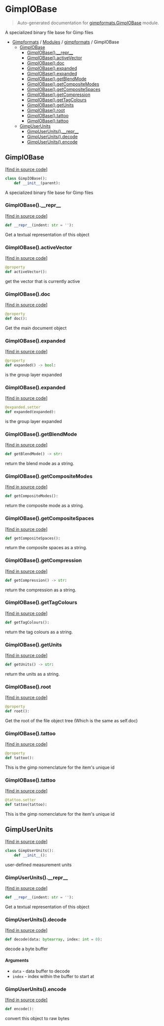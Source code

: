 # GimpIOBase

> Auto-generated documentation for [gimpformats.GimpIOBase](../../gimpformats/GimpIOBase.py) module.

A specialized binary file base for Gimp files

- [Gimpformats](../README.md#gimpformats-index) / [Modules](../README.md#gimpformats-modules) / [gimpformats](index.md#gimpformats) / GimpIOBase
    - [GimpIOBase](#gimpiobase)
        - [GimpIOBase().\_\_repr\_\_](#gimpiobase__repr__)
        - [GimpIOBase().activeVector](#gimpiobaseactivevector)
        - [GimpIOBase().doc](#gimpiobasedoc)
        - [GimpIOBase().expanded](#gimpiobaseexpanded)
        - [GimpIOBase().expanded](#gimpiobaseexpanded)
        - [GimpIOBase().getBlendMode](#gimpiobasegetblendmode)
        - [GimpIOBase().getCompositeModes](#gimpiobasegetcompositemodes)
        - [GimpIOBase().getCompositeSpaces](#gimpiobasegetcompositespaces)
        - [GimpIOBase().getCompression](#gimpiobasegetcompression)
        - [GimpIOBase().getTagColours](#gimpiobasegettagcolours)
        - [GimpIOBase().getUnits](#gimpiobasegetunits)
        - [GimpIOBase().root](#gimpiobaseroot)
        - [GimpIOBase().tattoo](#gimpiobasetattoo)
        - [GimpIOBase().tattoo](#gimpiobasetattoo)
    - [GimpUserUnits](#gimpuserunits)
        - [GimpUserUnits().\_\_repr\_\_](#gimpuserunits__repr__)
        - [GimpUserUnits().decode](#gimpuserunitsdecode)
        - [GimpUserUnits().encode](#gimpuserunitsencode)

## GimpIOBase

[[find in source code]](../../gimpformats/GimpIOBase.py#L14)

```python
class GimpIOBase():
    def __init__(parent):
```

A specialized binary file base for Gimp files

### GimpIOBase().\_\_repr\_\_

[[find in source code]](../../gimpformats/GimpIOBase.py#L715)

```python
def __repr__(indent: str = ''):
```

Get a textual representation of this object

### GimpIOBase().activeVector

[[find in source code]](../../gimpformats/GimpIOBase.py#L318)

```python
@property
def activeVector():
```

get the vector that is currently active

### GimpIOBase().doc

[[find in source code]](../../gimpformats/GimpIOBase.py#L226)

```python
@property
def doc():
```

Get the main document object

### GimpIOBase().expanded

[[find in source code]](../../gimpformats/GimpIOBase.py#L325)

```python
@property
def expanded() -> bool:
```

is the group layer expanded

### GimpIOBase().expanded

[[find in source code]](../../gimpformats/GimpIOBase.py#L332)

```python
@expanded.setter
def expanded(expanded):
```

is the group layer expanded

### GimpIOBase().getBlendMode

[[find in source code]](../../gimpformats/GimpIOBase.py#L174)

```python
def getBlendMode() -> str:
```

return the blend mode as a string.

### GimpIOBase().getCompositeModes

[[find in source code]](../../gimpformats/GimpIOBase.py#L190)

```python
def getCompositeModes():
```

return the composite mode as a string.

### GimpIOBase().getCompositeSpaces

[[find in source code]](../../gimpformats/GimpIOBase.py#L194)

```python
def getCompositeSpaces():
```

return the composite spaces as a string.

### GimpIOBase().getCompression

[[find in source code]](../../gimpformats/GimpIOBase.py#L178)

```python
def getCompression() -> str:
```

return the compression as a string.

### GimpIOBase().getTagColours

[[find in source code]](../../gimpformats/GimpIOBase.py#L186)

```python
def getTagColours():
```

return the tag colours as a string.

### GimpIOBase().getUnits

[[find in source code]](../../gimpformats/GimpIOBase.py#L182)

```python
def getUnits() -> str:
```

return the units as a string.

### GimpIOBase().root

[[find in source code]](../../gimpformats/GimpIOBase.py#L236)

```python
@property
def root():
```

Get the root of the file object tree
(Which is the same as self.doc)

### GimpIOBase().tattoo

[[find in source code]](../../gimpformats/GimpIOBase.py#L244)

```python
@property
def tattoo():
```

This is the gimp nomenclature for the item's unique id

### GimpIOBase().tattoo

[[find in source code]](../../gimpformats/GimpIOBase.py#L251)

```python
@tattoo.setter
def tattoo(tattoo):
```

This is the gimp nomenclature for the item's unique id

## GimpUserUnits

[[find in source code]](../../gimpformats/GimpIOBase.py#L814)

```python
class GimpUserUnits():
    def __init__():
```

user-defined measurement units

### GimpUserUnits().\_\_repr\_\_

[[find in source code]](../../gimpformats/GimpIOBase.py#L859)

```python
def __repr__(indent: str = ''):
```

Get a textual representation of this object

### GimpUserUnits().decode

[[find in source code]](../../gimpformats/GimpIOBase.py#L828)

```python
def decode(data: bytearray, index: int = 0):
```

decode a byte buffer

#### Arguments

- `data` - data buffer to decode
- `index` - index within the buffer to start at

### GimpUserUnits().encode

[[find in source code]](../../gimpformats/GimpIOBase.py#L845)

```python
def encode():
```

convert this object to raw bytes
